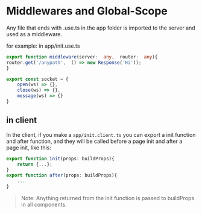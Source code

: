 # Middlewares and Global-Scope

Any file that ends with .use.ts in the app folder is imported to the server and used as a middleware.

for example:
in app/init.use.ts
```ts
export function middleware(server:  any,  router:  any){
router.get('/anypath',  () => new Response('Hi'));
}

export const socket = {
	open(ws) => {},
	close(ws) => {},
	message(ws) => {}
}
```

## in client
In the client, if you make a `app/init.client.ts` you can export a init function and after function, and they will be called before a page init and after a page init, like this:
```ts
export function init(props: buildProps){
	return {...}; 
}
export function after(props: buildProps){
	...
}
```

> Note: Anything returned from the init function is passed to buildProps in all components.